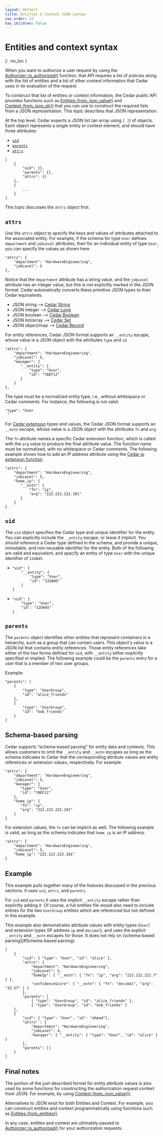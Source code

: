 ```yaml
---
layout: default
title: Entities & Context JSON syntax
nav_order: 12
has_children: false
---
```



# Entities and context syntax<a name="entities-syntax"></a>
{: .no_toc }

When you want to authorize a user request by using the [Authorizer::is_authorized()](https://docs.rs/cedar-policy/latest/cedar_policy/struct.Authorizer.html#method.is_authorized) function, that API requires a list of policies along with the list of entities and a list of other context information that Cedar uses in its evaluation of the request. 

To construct that list of entities or context information, the Cedar public API provides functions such as  [Entities::from_json_value()](https://docs.rs/cedar-policy/latest/cedar_policy/struct.Entities.html#method.from_json_value) and [Context::from_json_str()](https://docs.rs/cedar-policy/latest/cedar_policy/struct.Context.html#method.from_json_str) that you can use to construct the required lists from a JSON representation. This topic describes that JSON representation.

At the top level, Cedar expects a JSON list (an array using `[ ]`) of objects. Each object represents a single entity or context element, and should have three attributes:

+ [`uid`](#uid)
+ [`parents`](#parents)
+ [`attrs`](#attrs)

```
[
    {
        "uid": {},
        "parents": {},
        "attrs": {}
    },
    {
        ...
    }
]
```

This topic discusses the `attrs` object first.

## `attrs`

Use the `attrs` object to specify the keys and values of attributes attached to the associated entity. For example, if the schema for type `User` defines `department` and `jobLevel` attributes, then for an individual entity of type `User`, you can specify the values as shown here.

```
"attrs": {
    "department": "HardwareEngineering",
    "jobLevel": 5
},
```

Notice that the `department` attribute has a string value, and the `jobLevel` attribute has an integer value, but this is not explicitly marked in the JSON format. Cedar automatically converts these primitive JSON types to their Cedar equivalents.

+ JSON string --> [Cedar String](https://docs.cedarpolicy.com/syntax-datatypes.html#string)
+ JSON integer --> [Cedar Long](https://docs.cedarpolicy.com/syntax-datatypes.html#long)
+ JSON boolean --> [Cedar Boolean](https://docs.cedarpolicy.com/syntax-datatypes.html#boolean)
+ JSON list/array --> [Cedar Set](https://docs.cedarpolicy.com/syntax-datatypes.html#set)
+ JSON object/map --> [Cedar Record](https://docs.cedarpolicy.com/syntax-datatypes.html#record)

For entity references, Cedar JSON format supports an `__entity` escape, whose value is a JSON object with the attributes `type` and `id`.

```
"attrs": {
    "department": "HardwareEngineering",
    "jobLevel": 5,
    "manager": {
       "__entity": {
           "type": "User",
           "id": "78EF12"
       }
    }
},
```

The type must be a normalized entity type, i.e., without whitespace or Cedar comments. For instance, the following is not valid:
```
"type": "User
 "
```

For [Cedar extension](https://docs.cedarpolicy.com/syntax-datatypes.html#extension) types and values, the Cedar JSON format supports an `__extn` escape, whose value is a JSON object with the attributes `fn` and `arg`.

The `fn` attribute names a specific Cedar extension function, which is called with the `arg` value to produce the final attribute value. The function name must be normalized, with no whitespace or Cedar comments. The following example shows how to add an IP address attribute using the [Cedar ip extension function](https://docs.cedarpolicy.com/syntax-operators.html#ip-parse-string-and-convert-to-ipaddr).

```
"attrs": {
    "department": "HardwareEngineering",
    "jobLevel": 5,
    "home_ip": {
       "__extn": {
           "fn": "ip",
           "arg": "222.222.222.101"
       }
    }
}
```

## `uid`

The `uid` object specifies the Cedar type and unique identifier for the entity. You can explicitly include the `__entity` escape, or leave it implicit. You should reference a Cedar type defined in the schema, and provide a unique, immutable, and non-reusable identifier for the entity. Both of the following are valid and equivalent, and specify an entity of type `User` with the unique identifier of `12UA45`.

+ ```
  "uid": {
      "__entity": {
          "type": "User",
          "id": "12UA45" 
      }
  }
  ```  
+ ```
  "uid": {
      "type": "User",
      "id": "12UA45" 
  }
  ```  

## `parents` 

The `parents` object identifies other entities that represent containers in a heirarchy, such as a group that can contain users. This object's value is a JSON list that contains entity references. Those entity references take either of the two forms defined for `uid`, with `__entity` either explicitly specified or implied. The following example could be the `parents` entry for a user that is a member of two user groups.

Example:
```
"parents": [
    { 
        "type": "UserGroup",
        "id": "alice_friends" 
    },
    {
        "type": "UserGroup",
        "id": "bob_friends"
    }        
]
```

## Schema-based parsing

Cedar supports “schema-based parsing” for entity data and contexts. This allows customers to omit the `__entity` and `__extn` escapes as long as the schema indicates to Cedar that the corresponding attribute values are entity references or extension values, respectively. For example:

```
"attrs": {
    "department": "HardwareEngineering",
    "jobLevel": 5,
    "manager": {
       "type": "User",
       "id": "78EF12"
    },
    "home_ip": {
       "fn": "ip",
       "arg": "222.222.222.101"
    }
}
```

For extension values, the `fn` can be implicit as well. The following example is valid, as long as the schema indicates that `home_ip` is an IP address.

```
"attrs": {
    "department": "HardwareEngineering",
    "jobLevel": 5,
    "home_ip": "222.222.222.101"
}
```

## Example

This example pulls together many of the features discussed in the previous sections. It uses `uid`, `attrs`, and `parents`.

For `uid` and `parents` it uses the implicit `__entity` escape rather than explicitly adding it. Of course, a full entities file would also need to include entries for the two `UserGroup` entities which are referenced but not defined in this example.

This example also demonstrates attribute values with entity types (`User`) and extension types (IP address `ip` and `decimal`), and uses the explicit `__entity` and `__extn` escapes for those. It does not rely on [schema-based parsing](#Schema-based parsing).

```
[
    {
        "uid": { "type": "User", "id": "alice" },
        "attrs": {
            "department": "HardwareEngineering",
            "jobLevel": 5,
            "homeIp": { "__extn": { "fn": "ip", "arg": "222.222.222.7" } },
            "confidenceScore": { "__extn": { "fn": "decimal", "arg": "33.57" } }
        },
        "parents": [
            { "type": "UserGroup", "id": "alice_friends" },
            { "type": "UserGroup", "id": "bob_friends" }
    },
    {
        "uid": { "type": "User", "id": "ahmad"},
        "attrs" : {
            "department": "HardwareEngineering",
            "jobLevel": 4,
            "manager": { "__entity": { "type": "User", "id": "alice" } }   
        },
        "parents": []
    }
]
```

## Final notes

The portion of the just-described format for entity attribute values is also used by some functions for constructing the authorization request context from JSON. For example, by using [Context::from_json_value())](https://docs.rs/cedar-policy/latest/cedar_policy/struct.Context.html#method.from_json_value).

Alternatives to JSON exist for both Entities and Context. For example, you can construct entities and context programmatically using functions such as [Entities::from_entities()](https://docs.rs/cedar-policy/latest/cedar_policy/struct.Entities.html#method.from_entities).

In any case, entities and context are ultimately passed to
[Authorizer::is_authorized()](https://docs.rs/cedar-policy/latest/cedar_policy/struct.Authorizer.html#method.is_authorized) for your authorization requests.
